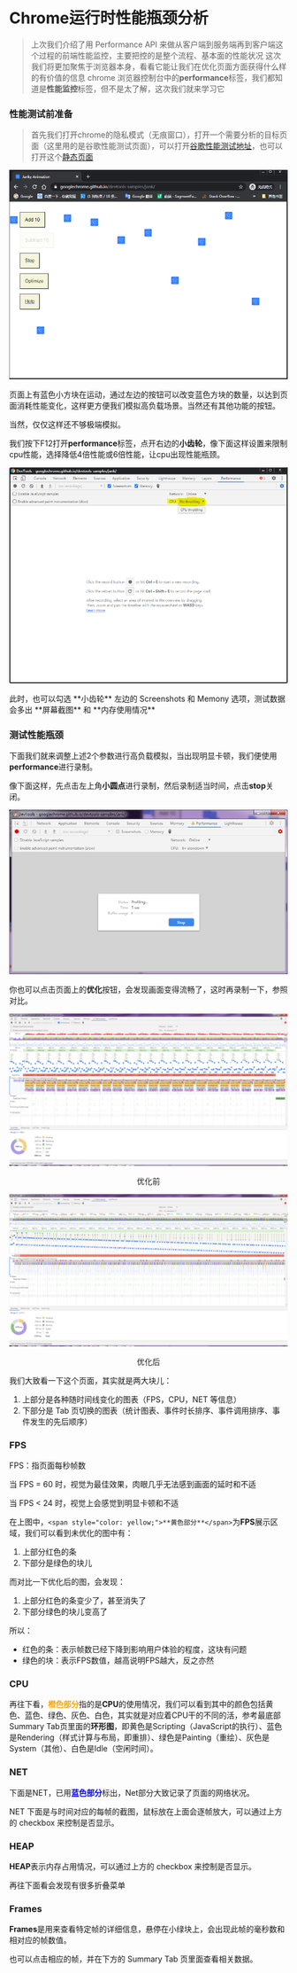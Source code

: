 # Chrome运行时性能瓶颈分析

> 上次我们介绍了用 Performance API 来做从客户端到服务端再到客户端这个过程的前端性能监控，主要把控的是整个流程、基本面的性能状况
> 这次我们将更加聚焦于浏览器本身，看看它能让我们在优化页面方面获得什么样的有价值的信息
> chrome 浏览器控制台中的**performance**标签，我们都知道是**性能监控**标签，但不是太了解，这次我们就来学习它

### 性能测试前准备
> 首先我们打开chrome的隐私模式（无痕窗口），打开一个需要分析的目标页面（这里用的是谷歌性能测试页面），可以打开[谷歌性能测试地址](https://googlechrome.github.io/devtools-samples/jank/)，也可以打开这个[静态页面](https://github.com/jimwong666/FEstart/blob/master/knowledge/optimization/chromePerformance/performanceTest.html)

<p align="center">
  <img src="https://github.com/jimwong666/FEstart/blob/master/knowledge/optimization/chromePerformance/img/performanceTest_0.png" alt="performanceTest">
</p>

页面上有蓝色小方块在运动，通过左边的按钮可以改变蓝色方块的数量，以达到页面消耗性能变化，这样更方便我们模拟高负载场景。当然还有其他功能的按钮。

当然，仅仅这样还不够极端模拟。

我们按下F12打开**performance**标签，点开右边的**小齿轮**，像下面这样设置来限制cpu性能，选择降低4倍性能或6倍性能，让cpu出现性能瓶颈。

<p align="center">
  <img src="https://github.com/jimwong666/FEstart/blob/master/knowledge/optimization/chromePerformance/img/performanceTest_1.png" alt="performanceTest">
</p>
此时，也可以勾选 **小齿轮** 左边的 Screenshots 和 Memony 选项，测试数据会多出 **屏幕截图** 和 **内存使用情况**

### 测试性能瓶颈

下面我们就来调整上述2个参数进行高负载模拟，当出现明显卡顿，我们便使用**performance**进行录制。

像下面这样，先点击左上角**小圆点**进行录制，然后录制适当时间，点击**stop**关闭。

<p align="center">
  <img src="https://github.com/jimwong666/FEstart/blob/master/knowledge/optimization/chromePerformance/img/performanceTest_2.png" alt="performanceTest">
</p>

你也可以点击页面上的**优化**按钮，会发现画面变得流畅了，这时再录制一下，参照对比。

<p align="center">
  <img src="https://github.com/jimwong666/FEstart/blob/master/knowledge/optimization/chromePerformance/img/performanceTest_3.png" alt="performanceTest">
</p>
<p align="center">
  <span>优化前</span>
</p>

<p align="center">
  <img src="https://github.com/jimwong666/FEstart/blob/master/knowledge/optimization/chromePerformance/img/performanceTest_4.png" alt="performanceTest">
</p>
<p align="center">
  <span>优化后</span>
</p>

我们大致看一下这个页面，其实就是两大块儿：

1. 上部分是各种随时间线变化的图表（FPS，CPU，NET 等信息）
2. 下部分是 Tab 页切换的图表（统计图表、事件时长排序、事件调用排序、事件发生的先后顺序）



### FPS

FPS：指页面每秒帧数

当 FPS = 60 时，视觉为最佳效果，肉眼几乎无法感到画面的延时和不适

当 FPS < 24 时，视觉上会感觉到明显卡顿和不适

在上图中，`<span style="color: yellow;">**黄色部分**</span>`为**FPS**展示区域，我们可以看到未优化的图中有：

1. 上部分红色的条
2. 下部分是绿色的块儿

而对比一下优化后的图，会发现：

1. 上部分红色的条变少了，甚至消失了
2. 下部分绿色的块儿变高了

所以：
- 红色的条：表示帧数已经下降到影响用户体验的程度，这块有问题
- 绿色的块：表示FPS数值，越高说明FPS越大，反之亦然

### CPU

再往下看，<span style="color: orange;">**橙色部分**</span>指的是**CPU**的使用情况，我们可以看到其中的颜色包括黄色、蓝色、绿色、灰色、白色，其实就是对应着CPU干的不同的活，参考最底部Summary Tab页里面的**环形图**，即黄色是Scripting（JavaScript的执行）、蓝色是Rendering（样式计算与布局，即重排）、绿色是Painting（重绘）、灰色是System（其他）、白色是Idle（空闲时间）。

### NET

下面是NET，已用<span style="color: blue;">**蓝色部分**</span>标出，Net部分大致记录了页面的网络状况。



NET 下面是与时间对应的每帧的截图，鼠标放在上面会逐帧放大，可以通过上方的 checkbox 来控制是否显示。

### HEAP

**HEAP**表示内存占用情况，可以通过上方的 checkbox 来控制是否显示。

再往下面看会发现有很多折叠菜单

### Frames

**Frames**是用来查看特定帧的详细信息，悬停在小绿块上，会出现此帧的毫秒数和相对应的帧数值。

也可以点击相应的帧，并在下方的 Summary Tab 页里面查看相关数据。













